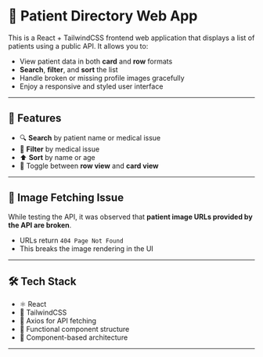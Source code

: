 # 🏥 Patient Directory Web App

This is a React + TailwindCSS frontend web application that displays a list of patients using a public API. It allows you to:
- View patient data in both **card** and **row** formats
- **Search**, **filter**, and **sort** the list
- Handle broken or missing profile images gracefully
- Enjoy a responsive and styled user interface

---

## 🚀 Features

- 🔍 **Search** by patient name or medical issue
- 🎯 **Filter** by medical issue
- ⬆️ **Sort** by name or age
- 🧭 Toggle between **row view** and **card view**


---

## 📸 Image Fetching Issue

While testing the API, it was observed that **patient image URLs provided by the API are broken**.

- URLs return `404 Page Not Found`
- This breaks the image rendering in the UI

---

## 🛠 Tech Stack

- ⚛️ React
- 💨 TailwindCSS
- 🔀 Axios for API fetching
- 🔢 Functional component structure
- 📁 Component-based architecture

---


 
 
